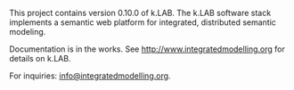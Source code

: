 This project contains version 0.10.0 of k.LAB. The k.LAB software stack implements a semantic web platform for integrated, distributed semantic modeling.

Documentation is in the works. See http://www.integratedmodelling.org for details on k.LAB.

For inquiries: info@integratedmodelling.org.
